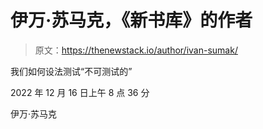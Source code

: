 # 伊万·苏马克，《新书库》的作者

> 原文：<https://thenewstack.io/author/ivan-sumak/>

我们如何设法测试“不可测试的”

2022 年 12 月 16 日上午 8 点 36 分

伊万·苏马克